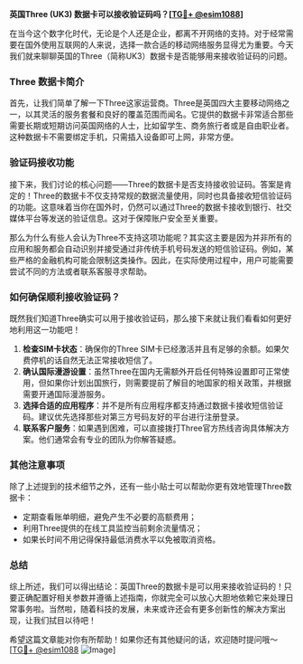 **英国Three (UK3) 数据卡可以接收验证码吗？[[TG💪+ @esim1088](https://t.me/s/esim1088)]**

在当今这个数字化时代，无论是个人还是企业，都离不开网络的支持。对于经常需要在国外使用互联网的人来说，选择一款合适的移动网络服务显得尤为重要。今天我们就来聊聊英国的Three（简称UK3）数据卡是否能够用来接收验证码的问题。

### Three 数据卡简介

首先，让我们简单了解一下Three这家运营商。Three是英国四大主要移动网络之一，以其灵活的服务套餐和良好的覆盖范围而闻名。它提供的数据卡非常适合那些需要长期或短期访问英国网络的人士，比如留学生、商务旅行者或是自由职业者。这种数据卡不需要绑定手机，只需插入设备即可上网，非常方便。

### 验证码接收功能

接下来，我们讨论的核心问题——Three的数据卡是否支持接收验证码。答案是肯定的！Three的数据卡不仅支持常规的数据流量使用，同时也具备接收短信验证码的功能。这意味着当你在国外时，仍然可以通过Three的数据卡接收到银行、社交媒体平台等发送的验证信息。这对于保障账户安全至关重要。

那么为什么有些人会认为Three不支持这项功能呢？其实这主要是因为并非所有的应用和服务都会自动识别并接受通过非传统手机号码发送的短信验证码。例如，某些严格的金融机构可能会限制这类操作。因此，在实际使用过程中，用户可能需要尝试不同的方法或者联系客服寻求帮助。

### 如何确保顺利接收验证码？

既然我们知道Three确实可以用于接收验证码，那么接下来就让我们看看如何更好地利用这一功能吧！

1. **检查SIM卡状态**：确保你的Three SIM卡已经激活并且有足够的余额。如果欠费停机的话自然无法正常接收短信了。
2. **确认国际漫游设置**：虽然Three在国内无需额外开启任何特殊设置即可正常使用，但如果你计划出国旅行，则需要提前了解目的地国家的相关政策，并根据需要开通国际漫游服务。
3. **选择合适的应用程序**：并不是所有应用程序都支持通过数据卡接收短信验证码。建议优先选择那些对第三方号码友好的平台进行注册登录。
4. **联系客户服务**：如果遇到困难，可以直接拨打Three官方热线咨询具体解决方案。他们通常会有专业的团队为你解答疑惑。

### 其他注意事项

除了上述提到的技术细节之外，还有一些小贴士可以帮助你更有效地管理Three数据卡：

- 定期查看账单明细，避免产生不必要的高额费用；
- 利用Three提供的在线工具监控当前剩余流量情况；
- 如果长时间不用记得保持最低消费水平以免被取消资格。

### 总结

综上所述，我们可以得出结论：英国Three的数据卡是可以用来接收验证码的！只要正确配置好相关参数并遵循上述指南，你就完全可以放心大胆地依赖它来处理日常事务啦。当然啦，随着科技的发展，未来或许还会有更多创新性的解决方案出现，让我们拭目以待吧！

希望这篇文章能对你有所帮助！如果你还有其他疑问的话，欢迎随时提问哦～ [[TG💪+ @esim1088](https://t.me/s/esim1088) ![Image](https://i.postimg.cc/4NQfJmqS/Snipaste-2025-05-13-00-14-12.png)]